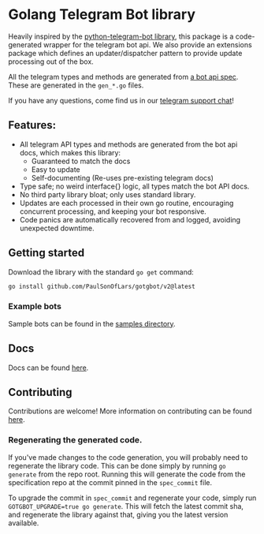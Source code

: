 # Golang Telegram Bot library

Heavily inspired by the [python-telegram-bot library](https://github.com/python-telegram-bot/python-telegram-bot), this
package is a code-generated wrapper for the telegram bot api. We also provide an extensions package which defines an
updater/dispatcher pattern to provide update processing out of the box.

All the telegram types and methods are generated from
[a bot api spec](https://github.com/PaulSonOfLars/telegram-bot-api-spec). These are generated in the `gen_*.go` files.

If you have any questions, come find us in our [telegram support chat](https://t.me/GotgbotChat)!

## Features:

- All telegram API types and methods are generated from the bot api docs, which makes this library:
    - Guaranteed to match the docs
    - Easy to update
    - Self-documenting (Re-uses pre-existing telegram docs)
- Type safe; no weird interface{} logic, all types match the bot API docs.
- No third party library bloat; only uses standard library.
- Updates are each processed in their own go routine, encouraging concurrent processing, and keeping your bot
  responsive.
- Code panics are automatically recovered from and logged, avoiding unexpected downtime.

## Getting started

Download the library with the standard `go get` command:

```bash
go install github.com/PaulSonOfLars/gotgbot/v2@latest
```

### Example bots

Sample bots can be found in the [samples directory](samples).

## Docs

Docs can be found [here](https://pkg.go.dev/github.com/PaulSonOfLars/gotgbot/v2).

## Contributing

Contributions are welcome! More information on contributing can be found [here](.github/CONTRIBUTING.md).

### Regenerating the generated code.

If you've made changes to the code generation, you will probably need to regenerate the library code.
This can be done simply by running `go generate` from the repo root. Running this will generate the code from the 
specification repo at the commit pinned in the `spec_commit` file.

To upgrade the commit in `spec_commit` and regenerate your code, simply run `GOTGBOT_UPGRADE=true go generate`.
This will fetch the latest commit sha, and regenerate the library against that, giving you the latest version 
available.
